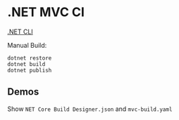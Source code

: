 # .NET MVC CI

[.NET CLI](https://docs.microsoft.com/en-us/dotnet/core/tools/)

Manual Build:

```
dotnet restore
dotnet build
dotnet publish
```

## Demos

Show `NET Core Build Designer.json` and `mvc-build.yaml`